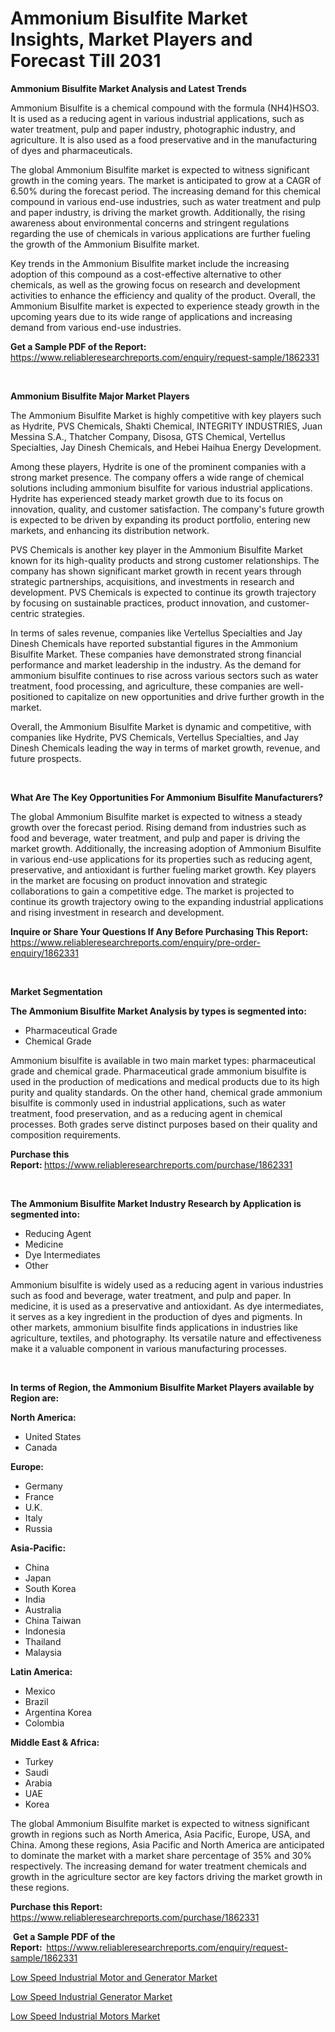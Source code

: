 <p><h1>Ammonium Bisulfite Market Insights, Market Players and Forecast Till 2031</h1></p><p><strong>Ammonium Bisulfite Market Analysis and Latest Trends</strong></p>
<p><p>Ammonium Bisulfite is a chemical compound with the formula (NH4)HSO3. It is used as a reducing agent in various industrial applications, such as water treatment, pulp and paper industry, photographic industry, and agriculture. It is also used as a food preservative and in the manufacturing of dyes and pharmaceuticals.</p><p>The global Ammonium Bisulfite market is expected to witness significant growth in the coming years. The market is anticipated to grow at a CAGR of 6.50% during the forecast period. The increasing demand for this chemical compound in various end-use industries, such as water treatment and pulp and paper industry, is driving the market growth. Additionally, the rising awareness about environmental concerns and stringent regulations regarding the use of chemicals in various applications are further fueling the growth of the Ammonium Bisulfite market.</p><p>Key trends in the Ammonium Bisulfite market include the increasing adoption of this compound as a cost-effective alternative to other chemicals, as well as the growing focus on research and development activities to enhance the efficiency and quality of the product. Overall, the Ammonium Bisulfite market is expected to experience steady growth in the upcoming years due to its wide range of applications and increasing demand from various end-use industries.</p></p>
<p><strong>Get a Sample PDF of the Report:&nbsp;</strong> <a href="https://www.reliableresearchreports.com/enquiry/request-sample/1862331">https://www.reliableresearchreports.com/enquiry/request-sample/1862331</a></p>
<p>&nbsp;</p>
<p><strong>Ammonium Bisulfite Major Market Players</strong></p>
<p><p>The Ammonium Bisulfite Market is highly competitive with key players such as Hydrite, PVS Chemicals, Shakti Chemical, INTEGRITY INDUSTRIES, Juan Messina S.A., Thatcher Company, Disosa, GTS Chemical, Vertellus Specialties, Jay Dinesh Chemicals, and Hebei Haihua Energy Development. </p><p>Among these players, Hydrite is one of the prominent companies with a strong market presence. The company offers a wide range of chemical solutions including ammonium bisulfite for various industrial applications. Hydrite has experienced steady market growth due to its focus on innovation, quality, and customer satisfaction. The company's future growth is expected to be driven by expanding its product portfolio, entering new markets, and enhancing its distribution network.</p><p>PVS Chemicals is another key player in the Ammonium Bisulfite Market known for its high-quality products and strong customer relationships. The company has shown significant market growth in recent years through strategic partnerships, acquisitions, and investments in research and development. PVS Chemicals is expected to continue its growth trajectory by focusing on sustainable practices, product innovation, and customer-centric strategies.</p><p>In terms of sales revenue, companies like Vertellus Specialties and Jay Dinesh Chemicals have reported substantial figures in the Ammonium Bisulfite Market. These companies have demonstrated strong financial performance and market leadership in the industry. As the demand for ammonium bisulfite continues to rise across various sectors such as water treatment, food processing, and agriculture, these companies are well-positioned to capitalize on new opportunities and drive further growth in the market. </p><p>Overall, the Ammonium Bisulfite Market is dynamic and competitive, with companies like Hydrite, PVS Chemicals, Vertellus Specialties, and Jay Dinesh Chemicals leading the way in terms of market growth, revenue, and future prospects.</p></p>
<p>&nbsp;</p>
<p><strong>What Are The Key Opportunities For Ammonium Bisulfite Manufacturers?</strong></p>
<p><p>The global Ammonium Bisulfite market is expected to witness a steady growth over the forecast period. Rising demand from industries such as food and beverage, water treatment, and pulp and paper is driving the market growth. Additionally, the increasing adoption of Ammonium Bisulfite in various end-use applications for its properties such as reducing agent, preservative, and antioxidant is further fueling market growth. Key players in the market are focusing on product innovation and strategic collaborations to gain a competitive edge. The market is projected to continue its growth trajectory owing to the expanding industrial applications and rising investment in research and development.</p></p>
<p><strong>Inquire or Share Your Questions If Any Before Purchasing This Report:</strong> <a href="https://www.reliableresearchreports.com/enquiry/pre-order-enquiry/1862331">https://www.reliableresearchreports.com/enquiry/pre-order-enquiry/1862331</a></p>
<p>&nbsp;</p>
<p><strong>Market Segmentation</strong></p>
<p><strong>The Ammonium Bisulfite Market Analysis by types is segmented into:</strong></p>
<p><ul><li>Pharmaceutical Grade</li><li>Chemical Grade</li></ul></p>
<p><p>Ammonium bisulfite is available in two main market types: pharmaceutical grade and chemical grade. Pharmaceutical grade ammonium bisulfite is used in the production of medications and medical products due to its high purity and quality standards. On the other hand, chemical grade ammonium bisulfite is commonly used in industrial applications, such as water treatment, food preservation, and as a reducing agent in chemical processes. Both grades serve distinct purposes based on their quality and composition requirements.</p></p>
<p><strong>Purchase this Report:&nbsp;</strong><a href="https://www.reliableresearchreports.com/purchase/1862331">https://www.reliableresearchreports.com/purchase/1862331</a></p>
<p>&nbsp;</p>
<p><strong>The Ammonium Bisulfite Market Industry Research by Application is segmented into:</strong></p>
<p><ul><li>Reducing Agent</li><li>Medicine</li><li>Dye Intermediates</li><li>Other</li></ul></p>
<p><p>Ammonium bisulfite is widely used as a reducing agent in various industries such as food and beverage, water treatment, and pulp and paper. In medicine, it is used as a preservative and antioxidant. As dye intermediates, it serves as a key ingredient in the production of dyes and pigments. In other markets, ammonium bisulfite finds applications in industries like agriculture, textiles, and photography. Its versatile nature and effectiveness make it a valuable component in various manufacturing processes.</p></p>
<p>&nbsp;</p>
<p><strong>In terms of Region, the Ammonium Bisulfite Market Players available by Region are:</strong></p>
<p>
    <p> <strong> North America: </strong>
        <ul>
            <li>United States</li>
            <li>Canada</li>
        </ul>
        </p> 
    <p> <strong> Europe: </strong>
        <ul>
            <li>Germany</li>
            <li>France</li>
            <li>U.K.</li>
            <li>Italy</li>
            <li>Russia</li>
        </ul>
        </p> 
    <p> <strong> Asia-Pacific: </strong>
        <ul>
            <li>China</li>
            <li>Japan</li>
            <li>South Korea</li>
            <li>India</li>
            <li>Australia</li>
            <li>China Taiwan</li>
            <li>Indonesia</li>
            <li>Thailand</li>
            <li>Malaysia</li>
        </ul>
        </p> 
    <p> <strong> Latin America: </strong>
        <ul>
            <li>Mexico</li>
            <li>Brazil</li>
            <li>Argentina Korea</li>
            <li>Colombia</li>
        </ul>
        </p> 
    <p> <strong> Middle East & Africa: </strong>
        <ul>
            <li>Turkey</li>
            <li>Saudi</li>
            <li>Arabia</li>
            <li>UAE</li>
            <li>Korea</li>
        </ul>
    </p>
    </p>
<p><p>The global Ammonium Bisulfite market is expected to witness significant growth in regions such as North America, Asia Pacific, Europe, USA, and China. Among these regions, Asia Pacific and North America are anticipated to dominate the market with a market share percentage of 35% and 30% respectively. The increasing demand for water treatment chemicals and growth in the agriculture sector are key factors driving the market growth in these regions.</p></p>
<p><strong>Purchase this Report: </strong><a href="https://www.reliableresearchreports.com/purchase/1862331">https://www.reliableresearchreports.com/purchase/1862331</a></p>
<p>&nbsp;<strong>Get a Sample PDF of the Report:&nbsp;&nbsp;</strong><a href="https://www.reliableresearchreports.com/enquiry/request-sample/1862331">https://www.reliableresearchreports.com/enquiry/request-sample/1862331</a></p>
<p><strong></strong></p>
<p><p><a href="https://view.publitas.com/reportprime-1/low-speed-industrial-motor-and-generator-market-size-growing-and-forecasted-for-period-from-2023-2030-and-provides-complete-market-analysis-of-this-market/">Low Speed Industrial Motor and Generator Market</a></p><p><a href="https://view.publitas.com/reportprime-1/low-speed-industrial-generator-market-research-report-provides-critical-insights-that-can-help-shape-business-development-and-investment-strategies/">Low Speed Industrial Generator Market</a></p><p><a href="https://view.publitas.com/reportprime-1/low-speed-industrial-motors-market-with-the-goal-of-estimating-the-market-size-and-future-growth-potential-of-various-market-segments-based-on-component-applications-end-user-and-region/">Low Speed Industrial Motors Market</a></p></p>